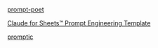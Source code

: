 [prompt-poet](https://github.com/character-ai/prompt-poet)

[Claude for Sheets™ Prompt Engineering Template](https://docs.google.com/spreadsheets/d/1hZXvxVYh7KYBBiTK3jhQrKCAd7dKDG6DRSCZcKIyoXc/edit?gid=0#gid=0)

[promptic](https://github.com/knowsuchagency/promptic)
